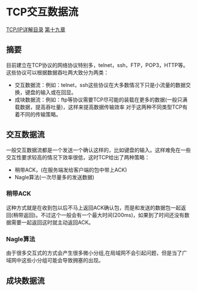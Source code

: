 # TCP交互数据流
[TCP/IP详解目录](http://www.52im.net/topic-tcpipvol1.html)
[第十九章](http://docs.52im.net/extend/docs/book/tcpip/vol1/19/)
## 摘要
目前建立在TCP协议的网络协议特别多，telnet，ssh，FTP，POP3，HTTP等。
这些协议可以根据数据吞吐两大致分为两类：
- 交互数据流：例如：telnet，ssh这些协议在大多数情况下只是小流量的数据交换，键盘的输入或在回显。
- 成块数据流：例如：ftp等协议需要TCP尽可能的装载在更多的数据(一般只满载数据，提高吞吐量)，这样来提高数据传输效率
对于这两种不同类型TCP有着不同的传输策略。
## 交互数据流
一般交互数据流都是一个发送一个确认这样的，比如键盘的输入。这样难免在一些交互性要求较高的情况下效率很低，这时TCP给出了两种策略：
- 稍带ACK，(在服务端发给客户端的包中带上ACK)
- Nagle算法(一次尽量多的发送数据)
### 稍带ACK
这种方式就是在收到包以后不马上返回ACK确认包，而是和发送的数据包一起返回(稍带返回)。不过这个一般会有一个最大时间(200ms)，如果到了时间还没有数据需要一起返回这时就主动返回ACK。
### Nagle算法
由于很多交互式的方式会产生很多微小分组,在局域网不会引起问题，但是当了广域网中这些小分组可能会导致拥塞的出现。
## 成块数据流

